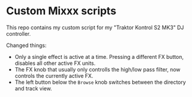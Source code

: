 # Custom Mixxx scripts

This repo contains my custom script for my "Traktor Kontrol S2 MK3" DJ controller.

Changed things:

- Only a single effect is active at a time.
  Pressing a different FX button, disables all other active FX units.
- The FX knob that usually only controlls the high/low pass filter, now controls the currently active FX.
- The left button below the `Browse` knob switches between the directory and track view.
